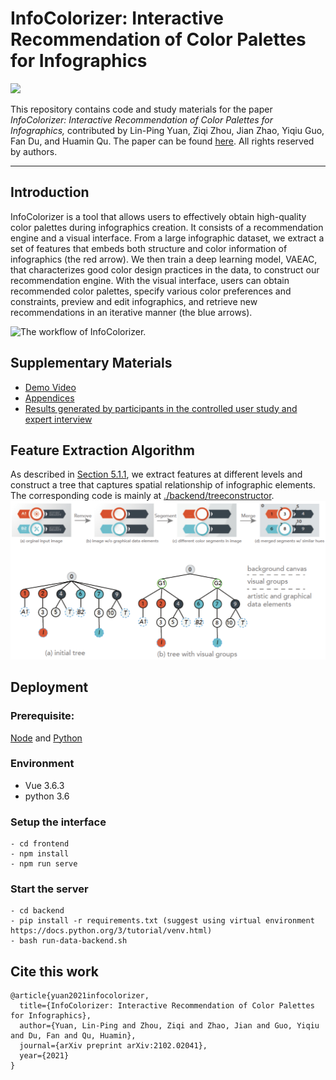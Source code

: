 # InfoColorizer: Interactive Recommendation of Color Palettes for Infographics

![](assets/teaser.png)

This repository contains code and study materials for the paper _InfoColorizer: Interactive Recommendation of Color Palettes for Infographics,_ contributed by Lin-Ping Yuan, Ziqi Zhou, Jian Zhao, Yiqiu Guo, Fan Du, and Huamin Qu. The paper can be found [here](https://arxiv.org/pdf/2102.02041.pdf). All rights reserved by authors.

----
## Introduction
InfoColorizer is a tool that allows users to effectively obtain high-quality color palettes during infographics creation. 
It consists of a recommendation engine and a visual interface.
From a large infographic dataset, we extract a set of features that embeds both structure and color information of infographics (the red arrow). 
We then train a deep learning model, VAEAC, that characterizes good color design practices in the data, to construct our recommendation engine. 
With the visual interface, users can obtain recommended color palettes, specify various color preferences and constraints, preview and edit infographics, 
and retrieve new recommendations in an iterative manner (the blue arrows). 

![The workflow of InfoColorizer.](assets/system_architect.png)

## Supplementary Materials 
- [Demo Video](https://youtu.be/FZvLt0AAIAI)
- [Appendices](assets/infocolorizer_appendix.pdf)
- [Results generated by participants in the controlled user study and expert interview](https://bit.ly/38zinpV)

## Feature Extraction Algorithm
As described in [Section 5.1.1](https://arxiv.org/pdf/2102.02041.pdf), we extract features at different levels and construct a tree that captures spatial relationship of infographic elements. The corresponding code is mainly at [./backend/treeconstructor](backend/treeconstructor).
![](assets/feature_extraction.png)

## Deployment
### Prerequisite:
[Node](https://nodejs.org/) and [Python](https://www.python.org/)
### Environment
- Vue 3.6.3
- python 3.6
### Setup the interface 

```
- cd frontend
- npm install
- npm run serve
```

### Start the server 
```
- cd backend
- pip install -r requirements.txt (suggest using virtual environment https://docs.python.org/3/tutorial/venv.html)
- bash run-data-backend.sh
```
## Cite this work
```
@article{yuan2021infocolorizer,
  title={InfoColorizer: Interactive Recommendation of Color Palettes for Infographics},
  author={Yuan, Lin-Ping and Zhou, Ziqi and Zhao, Jian and Guo, Yiqiu and Du, Fan and Qu, Huamin},
  journal={arXiv preprint arXiv:2102.02041},
  year={2021}
}
```
